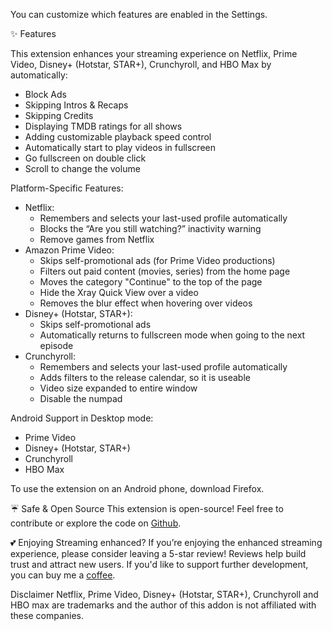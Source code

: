 You can customize which features are enabled in the Settings.

✨ Features

This extension enhances your streaming experience on Netflix, Prime Video, Disney+ (Hotstar, STAR+), Crunchyroll, and HBO Max by automatically:
<ul>
<li>Block Ads</li>
<li>Skipping Intros & Recaps</li>
<li>Skipping Credits</li>
<li>Displaying TMDB ratings for all shows</li>
<li>Adding customizable playback speed control</li>
<li>Automatically start to play videos in fullscreen</li>
<li>Go fullscreen on double click</li>
<li>Scroll to change the volume</li>
</ul>

Platform-Specific Features:
<ul>
<li>Netflix:
  <ul>
    <li>Remembers and selects your last-used profile automatically</li>
    <li>Blocks the “Are you still watching?” inactivity warning</li>
    <li>Remove games from Netflix</li>
  </ul>
</li>

<li>Amazon Prime Video:
  <ul>
    <li>Skips self-promotional ads (for Prime Video productions)</li>
    <li>Filters out paid content (movies, series) from the home page</li>
    <li>Moves the category "Continue" to the top of the page</li>
    <li>Hide the Xray Quick View over a video</li>
    <li>Removes the blur effect when hovering over videos</li>
  </ul>
</li>

<li>Disney+ (Hotstar, STAR+):
  <ul>
    <li>Skips self-promotional ads</li>
    <li>Automatically returns to fullscreen mode when going to the next episode</li>
  </ul>
</li>

<li>Crunchyroll:
  <ul>
    <li>Remembers and selects your last-used profile automatically</li>
    <li>Adds filters to the release calendar, so it is useable</li>
    <li>Video size expanded to entire window</li>
    <li>Disable the numpad</li>
  </ul>
</li>
</ul>

Android Support in Desktop mode:
<ul>
<li>Prime Video</li>
<li>Disney+ (Hotstar, STAR+)</li>
<li>Crunchyroll</li>
<li>HBO Max</li>
</ul>
To use the extension on an Android phone, download Firefox.

☔ Safe & Open Source
This extension is open-source! Feel free to contribute or explore the code on <a href="https://github.com/Dreamlinerm/Netflix-Prime-Auto-Skip" target="_blank">Github</a>.

💕 Enjoying Streaming enhanced?
If you’re enjoying the enhanced streaming experience, please consider leaving a 5-star review! Reviews help build trust and attract new users.
If you'd like to support further development, you can buy me a <a href="https://github.com/sponsors/Dreamlinerm" target="_blank">coffee</a>.

Disclaimer
Netflix, Prime Video, Disney+ (Hotstar, STAR+), Crunchyroll and HBO max are trademarks and the author of this addon is not affiliated with these companies.